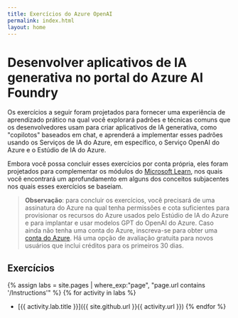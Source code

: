 ```yaml
---
title: Exercícios do Azure OpenAI
permalink: index.html
layout: home
---
```


# Desenvolver aplicativos de IA generativa no portal do Azure AI Foundry

Os exercícios a seguir foram projetados para fornecer uma experiência de aprendizado prático na qual você explorará padrões e técnicas comuns que os desenvolvedores usam para criar aplicativos de IA generativa, como "copilotos" baseados em chat, e aprenderá a implementar esses padrões usando os Serviços de IA do Azure, em específico, o Serviço OpenAI do Azure e o Estúdio de IA do Azure.

Embora você possa concluir esses exercícios por conta própria, eles foram projetados para complementar os módulos do [Microsoft Learn](https://learn.microsoft.com/training/paths/create-custom-copilots-ai-studio/), nos quais você encontrará um aprofundamento em alguns dos conceitos subjacentes nos quais esses exercícios se baseiam.

> **Observação**: para concluir os exercícios, você precisará de uma assinatura do Azure na qual tenha permissões e cota suficientes para provisionar os recursos do Azure usados pelo Estúdio de IA do Azure e para implantar e usar modelos GPT do OpenAI do Azure. Caso ainda não tenha uma conta do Azure, inscreva-se para obter uma [conta do Azure](https://azure.microsoft.com/free). Há uma opção de avaliação gratuita para novos usuários que inclui créditos para os primeiros 30 dias.

## Exercícios

{% assign labs = site.pages | where_exp:"page", "page.url contains '/Instructions'" %} {% for activity in labs  %}
- [{{ activity.lab.title }}]({{ site.github.url }}{{ activity.url }}) {% endfor %}